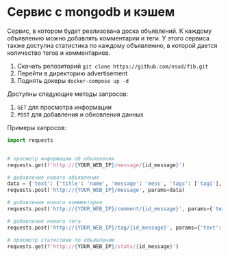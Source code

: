 # Сервис с mongodb и кэшем

Cервис, в котором будет реализована доска объявлений. К каждому объявлению можно добавлять комментарии и теги. У этого сервиса также доступна статистика по каждому объявлению, в которой дается количество тегов и комментариев.

1. Скачать репозиторий `git clone https://github.com/nsud/fib.git`
2. Перейти в директорию advertisement
3. Поднять докеры `docker-compose up -d`

Доступны следующие методы запросов:
1. `GET` для просмотра информации
2. `POST` для добавления и обновления данных

Примеры хапросов:

```python
import requests


# просмотр информации об объявлении
requests.get(f'http://{YOUR_WEB_IP}/message/{id_message}') 

# добавление нового объявления
data = {'text': {'title': 'name', 'message': 'mess', 'tags': ['tag1'], 'comments': ['comment1']}}
requests.post('http://{YOUR_WEB_IP}/message', params=data) 

# добавление нового комментария
requests.post('http://{YOUR_WEB_IP}/comment/{id_message}', params={'text': 'comm222'})

# добавление нового тега
requests.post('http://{YOUR_WEB_IP}/tag/{id_message}', params={'text': 'tag222'})

# просмотр статистики по объявлению
requests.get(f'http://{YOUR_WEB_IP}/stats/{id_message}') 

```